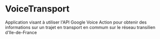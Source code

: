 # VoiceTransport

Application visant à utiliser l'API Google Voice Action pour obtenir des informations sur un trajet en transport en commum sur le réseau transilien d'Ile-de-France

